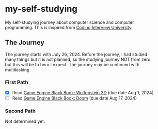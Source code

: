 # my-self-studying
My self-studying journey about computer science and computer programming. This is inspired from [Coding Interview University](https://github.com/jwasham/coding-interview-university).

## The Journey
The journey starts with July 26, 2024. Before the journey, I had studied many things but it is not planned, so the studying journey NOT from zero but this will be to hero I expect. The journey may be continued with multitasking.

### First Path

- [x] Read [Game Engine Black Book: Wolfenstein 3D](https://github.com/fabiensanglard/gebbwolf3) (due date Aug 1, 2024)
- [ ] Read [Game Engine Black Book: Doom](https://github.com/fabiensanglard/gebbdoom) (due date Aug 17, 2024)

### Second Path

Not determined yet.

